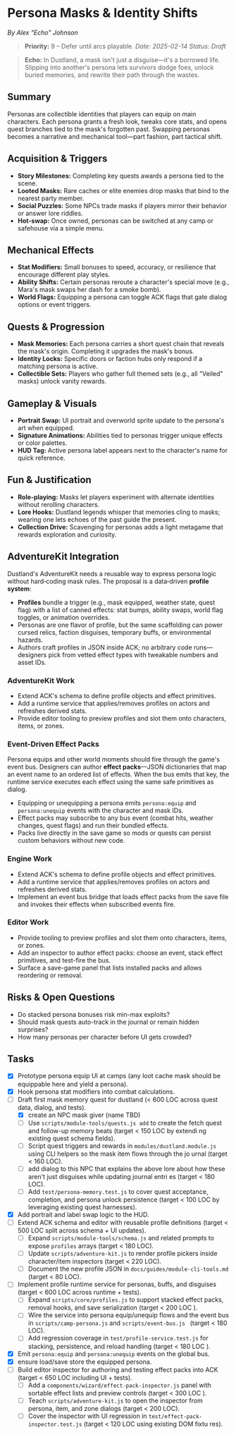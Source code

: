 # Persona Masks & Identity Shifts

*By Alex "Echo" Johnson*
> **Priority:** 9 – Defer until arcs playable.
*Date: 2025-02-14*
*Status: Draft*

> **Echo:** In Dustland, a mask isn't just a disguise—it's a borrowed life. Slipping into another's persona lets survivors dodge foes, unlock buried memories, and rewrite their path through the wastes.

## Summary

Personas are collectible identities that players can equip on main characters. Each persona grants a fresh look, tweaks core stats, and opens quest branches tied to the mask's forgotten past. Swapping personas becomes a narrative and mechanical tool—part fashion, part tactical shift.

## Acquisition & Triggers

- **Story Milestones:** Completing key quests awards a persona tied to the scene.
- **Looted Masks:** Rare caches or elite enemies drop masks that bind to the nearest party member.
- **Social Puzzles:** Some NPCs trade masks if players mirror their behavior or answer lore riddles.
- **Hot-swap:** Once owned, personas can be switched at any camp or safehouse via a simple menu.

## Mechanical Effects

- **Stat Modifiers:** Small bonuses to speed, accuracy, or resilience that encourage different play styles.
- **Ability Shifts:** Certain personas reroute a character's special move (e.g., Mara's mask swaps her dash for a smoke bomb).
- **World Flags:** Equipping a persona can toggle ACK flags that gate dialog options or event triggers.

## Quests & Progression

- **Mask Memories:** Each persona carries a short quest chain that reveals the mask's origin. Completing it upgrades the mask's bonus.
- **Identity Locks:** Specific doors or faction hubs only respond if a matching persona is active.
- **Collectible Sets:** Players who gather full themed sets (e.g., all "Veiled" masks) unlock vanity rewards.

## Gameplay & Visuals

- **Portrait Swap:** UI portrait and overworld sprite update to the persona's art when equipped.
- **Signature Animations:** Abilities tied to personas trigger unique effects or color palettes.
- **HUD Tag:** Active persona label appears next to the character's name for quick reference.

## Fun & Justification

- **Role‑playing:** Masks let players experiment with alternate identities without rerolling characters.
- **Lore Hooks:** Dustland legends whisper that memories cling to masks; wearing one lets echoes of the past guide the present.
- **Collection Drive:** Scavenging for personas adds a light metagame that rewards exploration and curiosity.

## AdventureKit Integration

Dustland's AdventureKit needs a reusable way to express persona logic without hard‑coding mask rules. The proposal is a data‑driven **profile system**:

- **Profiles** bundle a trigger (e.g., mask equipped, weather state, quest flag) with a list of canned effects: stat bumps, ability swaps, world flag toggles, or animation overrides.
- Personas are one flavor of profile, but the same scaffolding can power cursed relics, faction disguises, temporary buffs, or environmental hazards.
- Authors craft profiles in JSON inside ACK; no arbitrary code runs—designers pick from vetted effect types with tweakable numbers and asset IDs.

### AdventureKit Work

- Extend ACK's schema to define profile objects and effect primitives.
- Add a runtime service that applies/removes profiles on actors and refreshes derived stats.
- Provide editor tooling to preview profiles and slot them onto characters, items, or zones.

### Event-Driven Effect Packs

Persona equips and other world moments should fire through the game's event bus. Designers can author **effect packs**—JSON dictionaries that map an event name to an ordered list of effects. When the bus emits that key, the runtime service executes each effect using the same safe primitives as dialog.

- Equipping or unequipping a persona emits `persona:equip` and `persona:unequip` events with the character and mask IDs.
- Effect packs may subscribe to any bus event (combat hits, weather changes, quest flags) and run their bundled effects.
- Packs live directly in the save game so mods or quests can persist custom behaviors without new code.

### Engine Work

- Extend ACK's schema to define profile objects and effect primitives.
- Add a runtime service that applies/removes profiles on actors and refreshes derived stats.
- Implement an event bus bridge that loads effect packs from the save file and invokes their effects when subscribed events fire.

### Editor Work

- Provide tooling to preview profiles and slot them onto characters, items, or zones.
- Add an inspector to author effect packs: choose an event, stack effect primitives, and test-fire the bus.
- Surface a save-game panel that lists installed packs and allows reordering or removal.

## Risks & Open Questions

- Do stacked persona bonuses risk min-max exploits?
- Should mask quests auto-track in the journal or remain hidden surprises?
- How many personas per character before UI gets crowded?

## Tasks

- [x] Prototype persona equip UI at camps (any loot cache mask should be equippable here and yield a persona).
 - [x] Hook persona stat modifiers into combat calculations.
- [ ] Draft first mask memory quest for dustland (< 600 LOC across quest data, dialog, and tests).
  - [x] create an NPC mask giver (name TBD)
  - [ ] Use `scripts/module-tools/quests.js add` to create the fetch quest and follow-up memory beats (target < 150 LOC by extendi
ng existing quest schema fields).
  - [ ] Script quest triggers and rewards in `modules/dustland.module.js` using CLI helpers so the mask item flows through the jo
urnal (target < 160 LOC).
  - [ ] add dialog to this NPC that explains the above lore about how these aren't just disguises while updating journal entri
es (target < 180 LOC).
  - [ ] Add `test/persona-memory.test.js` to cover quest acceptance, completion, and persona unlock persistence (target < 100 LOC
 by leveraging existing quest harnesses).
- [x] Add portrait and label swap logic to the HUD.
- [ ] Extend ACK schema and editor with reusable profile definitions (target < 500 LOC split across schema + UI updates).
  - [ ] Expand `scripts/module-tools/schema.js` and related prompts to expose `profiles` arrays (target < 180 LOC).
  - [ ] Update `scripts/adventure-kit.js` to render profile pickers inside character/item inspectors (target < 220 LOC).
  - [ ] Document the new profile JSON in `docs/guides/module-cli-tools.md` (target < 80 LOC).
- [ ] Implement profile runtime service for personas, buffs, and disguises (target < 600 LOC across runtime + tests).
  - [ ] Expand `scripts/core/profiles.js` to support stacked effect packs, removal hooks, and save serialization (target < 200 LOC
).
  - [ ] Wire the service into persona equip/unequip flows and the event bus in `scripts/camp-persona.js` and `scripts/event-bus.js
` (target < 180 LOC).
  - [ ] Add regression coverage in `test/profile-service.test.js` for stacking, persistence, and reload handling (target < 180 LOC
).
- [x] Emit `persona:equip` and `persona:unequip` events on the global bus.
- [x] ensure load/save store the equipped persona.
- [ ] Build editor inspector for authoring and testing effect packs into ACK (target < 650 LOC including UI + tests).
  - [ ] Add a `components/wizard/effect-pack-inspector.js` panel with sortable effect lists and preview controls (target < 300 LOC
).
  - [ ] Teach `scripts/adventure-kit.js` to open the inspector from persona, item, and zone dialogs (target < 200 LOC).
  - [ ] Cover the inspector with UI regression in `test/effect-pack-inspector.test.js` (target < 120 LOC using existing DOM fixtu
res).
